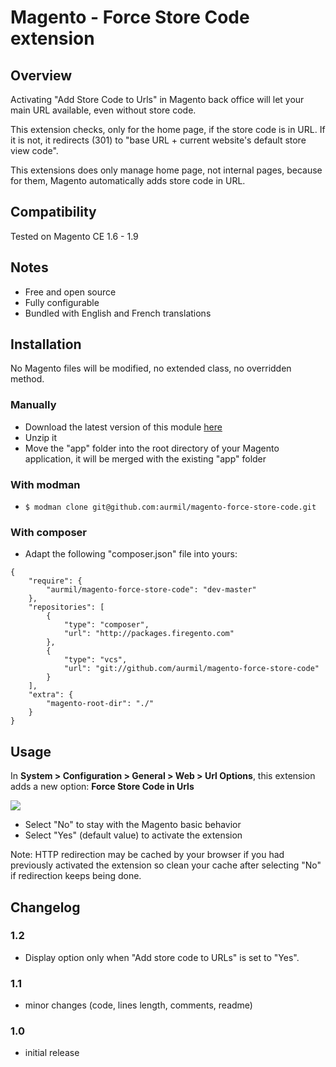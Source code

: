 # Magento - Force Store Code extension

## Overview

Activating "Add Store Code to Urls" in Magento back office will let your main URL available, even without store code.

This extension checks, only for the home page, if the store code is in URL. If it is not, it redirects (301) to "base URL + current website's default store view code".

This extensions does only manage home page, not internal pages, because for them, Magento automatically adds store code in URL.

## Compatibility

Tested on Magento CE 1.6 - 1.9

## Notes

* Free and open source
* Fully configurable
* Bundled with English and French translations

## Installation

No Magento files will be modified, no extended class, no overridden method.

### Manually

* Download the latest version of this module [here](https://github.com/aurmil/magento-force-store-code/archive/master.zip)
* Unzip it
* Move the "app" folder into the root directory of your Magento application, it will be merged with the existing "app" folder

### With modman

* ```$ modman clone git@github.com:aurmil/magento-force-store-code.git```

### With composer

* Adapt the following "composer.json" file into yours:

```
{
	"require": {
		"aurmil/magento-force-store-code": "dev-master"
	},
    "repositories": [
        {
            "type": "composer",
            "url": "http://packages.firegento.com"
        },
        {
            "type": "vcs",
            "url": "git://github.com/aurmil/magento-force-store-code"
        }
    ],
	"extra": {
		"magento-root-dir": "./"
	}
}
```

## Usage

In __System > Configuration > General > Web > Url Options__, this extension adds a new option: __Force Store Code in Urls__

![](http://2.bp.blogspot.com/-8tgBLWnMPTQ/UG2KY6QwwnI/AAAAAAAALKc/_mUbwp1CRf0/s1600/force-store-code.png)

* Select "No" to stay with the Magento basic behavior
* Select "Yes" (default value) to activate the extension

Note: HTTP redirection may be cached by your browser if you had previously activated the extension so clean your cache after selecting "No" if redirection keeps being done.

## Changelog

### 1.2

* Display option only when "Add store code to URLs" is set to "Yes".

### 1.1

* minor changes (code, lines length, comments, readme)

### 1.0

* initial release
